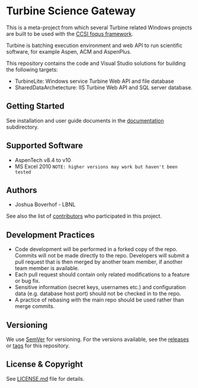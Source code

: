 # Turbine Science Gateway
This is a meta-project from which several Turbine related Windows projects are built to be used with the [CCSI foqus framework](../../../foqus).

Turbine is batching execution environment and web API to run scientific software, for example Aspen, ACM and AspenPlus.

This repository contains the code and Visual Studio solutions for building the following targets:
* TurbineLite: Windows service Turbine Web API and file database
* SharedDataArchetecture: IIS Turbine Web API and SQL server database.

## Getting Started

See installation and user guide documents in the [documentation](./docs) subdirectory.

## Supported Software
- AspenTech v8.4 to v10
- MS Excel 2010
`NOTE: higher versions may work but haven't been tested`

## Authors

* Joshua Boverhof - LBNL

See also the list of [contributors](../../contributors) who participated in this project.

## Development Practices

* Code development will be performed in a forked copy of the repo. Commits will not be 
  made directly to the repo. Developers will submit a pull request that is then merged
  by another team member, if another team member is available.
* Each pull request should contain only related modifications to a feature or bug fix.  
* Sensitive information (secret keys, usernames etc.) and configuration data 
  (e.g. database host port) should not be checked in to the repo.
* A practice of rebasing with the main repo should be used rather than merge commits.

## Versioning

We use [SemVer](http://semver.org/) for versioning. For the versions available, 
see the [releases](../../releases) or [tags](../../tags) for this repository. 

## License & Copyright

See [LICENSE.md](LICENSE.md) file for details.
